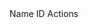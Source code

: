 <thead>
  <tr>
    <th>Name</th>
    <th>ID</th>
    <th>Actions</th>
  </tr>
  </thead>
  <tbody id="foodtable">
    <!-- javascript generated data -->
  </tbody>
</table>

<script>
function get_food(){
    
  const url = "http://172.18.185.251:8086/api/jpFood";
    

  // prepare fetch GET options
  const options = {
    method: 'GET', // *GET, POST, PUT, DELETE, etc.
    mode: 'cors', // no-cors, *cors, same-origin
    cache: 'default', // *default, no-cache, reload, force-cache, only-if-cached
    credentials: 'omit', // include, *same-origin, omit
    headers: {
      'Content-Type': 'application/json'
      // 'Content-Type': 'application/x-www-form-urlencoded',
    },
  };
     
    //Async fetch API call to the database to create a new user
    fetch(url, options).then(response => {
        // prepare HTML search result container for new output
        const resultContainer = document.getElementById("foodtable");
        
        // response contains valid result
        response.json().then(data => {
            console.log('all food ', data);
            //add a table row for the new/created userId
            const tr = document.createElement("tr");
            for (let key in data) {
                 
                
            }
            //append the DOM row to the table
            table.appendChild(tr);
        })
    })
}
get_food()
</script>